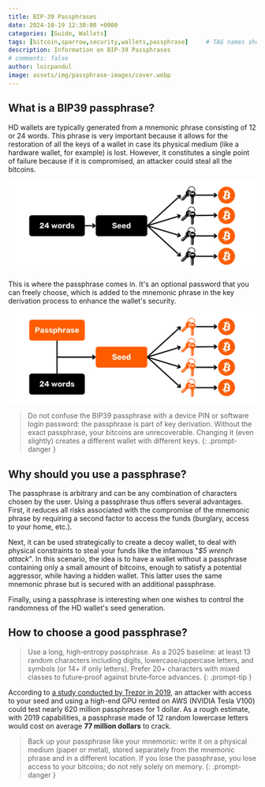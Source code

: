 ```yaml
---
title: BIP-39 Passphrases
date: 2024-10-19 12:30:00 +0000
categories: [Guide, Wallets]
tags: [bitcoin,sparrow,security,wallets,passphrase]     # TAG names should always be lowercase
description: Information on BIP-39 Passphrases
# comments: false
author: loicpandul
image: assets/img/passphrase-images/cover.webp
---
```


## What is a BIP39 passphrase?

HD wallets are typically generated from a mnemonic phrase consisting of 12 or 24 words. This phrase is very important because it allows for the restoration of all the keys of a wallet in case its physical medium (like a hardware wallet, for example) is lost. However, it constitutes a single point of failure because if it is compromised, an attacker could steal all the bitcoins.

![PASSPHRASE BIP39](assets/img/passphrase-images/01.webp)

This is where the passphrase comes in. It's an optional password that you can freely choose, which is added to the mnemonic phrase in the key derivation process to enhance the wallet's security.

![PASSPHRASE BIP39](assets/img/passphrase-images/02.webp)

> Do not confuse the BIP39 passphrase with a device PIN or software login password: the passphrase is part of key derivation. Without the exact passphrase, your bitcoins are unrecoverable. Changing it (even slightly) creates a different wallet with different keys.
{: .prompt-danger }

## Why should you use a passphrase?

The passphrase is arbitrary and can be any combination of characters chosen by the user. Using a passphrase thus offers several advantages. First, it reduces all risks associated with the compromise of the mnemonic phrase by requiring a second factor to access the funds (burglary, access to your home, etc.).

Next, it can be used strategically to create a decoy wallet, to deal with physical constraints to steal your funds like the infamous "*$5 wrench attack*". In this scenario, the idea is to have a wallet without a passphrase containing only a small amount of bitcoins, enough to satisfy a potential aggressor, while having a hidden wallet. This latter uses the same mnemonic phrase but is secured with an additional passphrase.

Finally, using a passphrase is interesting when one wishes to control the randomness of the HD wallet's seed generation.

## How to choose a good passphrase?

> Use a long, high‑entropy passphrase. As a 2025 baseline: at least 13 random characters including digits, lowercase/uppercase letters, and symbols (or 14+ if only letters). Prefer 20+ characters with mixed classes to future‑proof against brute‑force advances.
{: .prompt-tip }

According to [a study conducted by Trezor in 2019](https://blog.trezor.io/is-your-passphrase-strong-enough-d687f44c63af), an attacker with access to your seed and using a high-end GPU rented on AWS (NVIDIA Tesla V100) could test nearly 620 million passphrases for 1 dollar. As a rough estimate, with 2019 capabilities, a passphrase made of 12 random lowercase letters would cost on average **77 million dollars** to crack.

> Back up your passphrase like your mnemonic: write it on a physical medium (paper or metal), stored separately from the mnemonic phrase and in a different location. If you lose the passphrase, you lose access to your bitcoins; do not rely solely on memory.
{: .prompt-danger }
